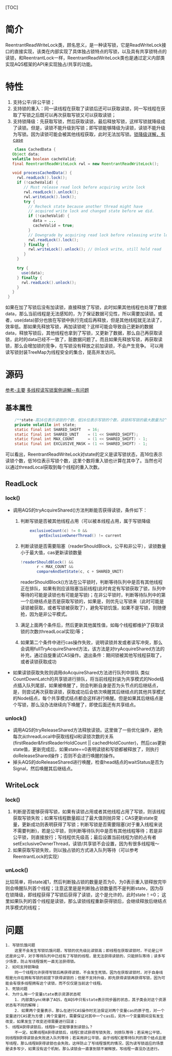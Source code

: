 [TOC]
# 简介
ReentrantReadWriteLock类，顾名思义，是一种读写锁，它是ReadWriteLock接口的直接实现，该类在内部实现了具体独占锁特点的写锁，以及具有共享锁特点的读锁，和ReentrantLock一样，ReentrantReadWriteLock类也是通过定义内部类实现AQS框架的API来实现独占/共享的功能。
# 特性
1. 支持公平/非公平锁；
2. 支持锁的重入：同一读线程在获取了读锁后还可以获取读锁，同一写线程在获取了写锁之后既可以再次获取写锁又可以获取读锁；
3. 支持锁降级：先获取写锁，然后获取读锁，最后释放写锁，这样写锁就降级成了读锁。但是，读锁不能升级到写锁；即写锁能够降级为读锁，读锁不能升级为写锁。因为读锁可能会被其他线程获取，此时无法加写锁。[锁降级详解，有case](https://www.jianshu.com/p/0f4a1995f57d)

```java
    class CachedData {
   Object data;
   volatile boolean cacheValid;
   final ReentrantReadWriteLock rwl = new ReentrantReadWriteLock();

   void processCachedData() {
     rwl.readLock().lock();
     if (!cacheValid) {
        // Must release read lock before acquiring write lock
        rwl.readLock().unlock();
        rwl.writeLock().lock();
        try {
          // Recheck state because another thread might have
          // acquired write lock and changed state before we did.
          if (!cacheValid) {
            data = ...
            cacheValid = true;
          }
          // Downgrade by acquiring read lock before releasing write lock
          rwl.readLock().lock();
        } finally {
          rwl.writeLock().unlock(); // Unlock write, still hold read
        }
     }

     try {
       use(data);
     } finally {
       rwl.readLock().unlock();
     }
   }
 }
```
如果在加了写锁后没有加读锁，直接释放了写锁，此时如果其他线程也处理了数据data，那么当前线程是无法感知的，为了保证数据可见性，所以需要加读锁。或者，use(data)部分也放在写锁中执行完成后再释放，但是其他线程就无法读了，效率低。那如果先释放写锁，再加读锁呢？这样可能会导致自己更新的数据data，释放写锁后，其他线程也拿到了写锁，又更新了数据，那么自己再获取读锁，此时的data已经不一致了，脏数据问题了。而且如果先释放写锁，再获取读锁，那么会增加锁的竞争，在写锁没有释放之前加读锁，不会产生竞争。
可以用读写锁封装TreeMap为线程安全的集合，提高并发访问。

# 源码
[参考-主要](https://juejin.im/post/5b7d659c6fb9a019fc76dfba)
[多线程读写锁案例讲解--有问题](https://segmentfault.com/a/1190000015807600)
## 基本属性
```java
    /**state-高16位表示读锁的个数，低16位表示写锁的个数，读锁和写锁的最大数量为2^16-1*/
    private volatile int state;
    static final int SHARED_SHIFT   = 16;
    static final int SHARED_UNIT    = (1 << SHARED_SHIFT);
    static final int MAX_COUNT      = (1 << SHARED_SHIFT) - 1;
    static final int EXCLUSIVE_MASK = (1 << SHARED_SHIFT) - 1;
```
可以看出，ReentrantReadWriteLock对state的定义是读写锁状态，高16位表示读锁个数，低16位表示写锁个数，这里个数将重入锁也计算在其中了。当然也可以通过threadLocal获取到每个线程的重入次数。

## ReadLock
### lock()
* 调用AQS的tryAcquireShared()方法判断能否获得读锁，条件如下：
    1. 判断写锁是否被其他线程占用（可以被本线程占用，属于写锁降级

        ```java
            exclusiveCount(c) != 0 &&
                getExclusiveOwnerThread() != current
        ```
    2. 判断读锁是否需要阻塞（readerShouldBlock，公平和非公平），读锁数量小于最大值，cas更新读锁数量
         ```java
        !readerShouldBlock() &&
                r < MAX_COUNT &&
                compareAndSetState(c, c + SHARED_UNIT)
         ```
         readerShouldBlock()方法在公平锁时，判断等待队列中是否有其他线程正在排队，如果有则应该阻塞当前线程(此时肯定有写锁获取了锁，队列中等待的可能是读锁也有可能是写锁)；在非公平锁时，判断等待队列中的第一个后继结点是否是获取写锁的，如果是，则优先让写锁来（此时可能是读锁被获取，或者写锁被获取了），避免写锁饥饿，如果不是写锁，则随便抢，因为是非公平模式。
    3. 满足上面两个条件后，然后更新其他属性值，如每个线程都维护了获取读锁的次数(threadLocal实现)等；
    4. 如果第二个条件中进行cas操作失败，说明读锁并发或者读写冲突，那么会调用fullTryAcquireShared方法，该方法是对tryAcquireShared方法的补充，通过自旋重试CAS操作。退出条件：期间锁被其他写线程获取了，或者读锁获取成功
* 如果读锁获取失败则调用doAcquireShared方法进行队列中排队
类似CountDownLatch的共享锁进行排队，将当前线程封装为共享模式的Node结点插入队列尾部，如果被唤醒了，则会判断自身是否为头节点的后继结点，是，则尝试再次获取读锁，获取成功后会依次唤醒其后继结点的其他共享模式的Node结点，每个共享模式结点都会这样进行唤醒。但是如果其后继结点是个写锁，那么没办法继续向下唤醒了，即使后面还有共享结点。

### unlock()
* 调用AQS的tryReleaseShared方法释放读锁。这里做了一些优化操作，避免每次从threadLocal中获取线程id和读锁次数的关系(firstReader&firstReaderHoldCount || cachedHoldCounter)，然后cas更新state值，更新完成后，如果state==0表明读锁和写锁都被释放了，则执行doReleaseShared操作；否则不会进行唤醒的操作。
* 掉头AQS的doReleaseShared进行唤醒，检查head结点的waitStatus是否为Signal，然后唤醒其后继结点。

## WriteLock
### lock()
1. 判断是否能够获得写锁，如果有读锁占用或者其他线程占用了写锁，则该线程获取写锁失败；如果写线程数量超过了最大值则抛异常；CAS更新state变量，更新成功则表明获得了写锁；判断写锁是否需要阻塞(对于重入线程来说不需要判断)，若是公平锁，则判断等待队列中是否有其他线程等待；若是非公平锁，则直接放行；写线程优先级高；最后设置当前线程为锁的占有者setExclusiveOwnerThread，读锁/共享锁不会设置，因为有很多线程哦～
2. 如果获取写锁失败，则以独占锁的方式进入队列等待（可以参考ReentrantLock的实现）

### unLock()
比较简单，将state减1，然后判断独占锁的数量是否为0，为0表示重入锁释放完毕则会唤醒队列首个线程；注意这里是是判断独占锁数量而不是判断state，因为存在锁降级，即线程获得了写锁后获得了读锁，这个是允许的，此时state！=0；
这里如果队列的首个线程是读锁，那么读锁线程重新获得锁后，会继续释放后继结点共享模式的线程；

# 问题
    1. 写锁饥饿问题
        这里不会发生写锁饥饿问题，写锁的优先级比读锁高；即线程在获取读锁时，不论是公平还是非公平，对于等待队列中已经有了写锁的线程，是无法获得读锁的，只能排队等待；读多写少场景，防止写线程饿死一直无法获得锁。
    2. 如何支持锁降级
        同一个线程允许获得写锁后再获得读锁，不会发生死锁。因为在获取读锁时，对于自身线程是允许在拥有写锁的前提下获得读锁的；但是不支持升级，即先获得读锁再获得写锁，因为可能会有很多线程拥有这个读锁，而不仅仅是当前这个线程。
    3. 死锁问题
    4. 为什么用一个变量state表示资源状态呢
        1. 内部类Sync继承了AQS，在AQS中只有state表示同步器的状态，其子类会对这个资源状态有不同的解释；
        2. 如果两个变量表示，那么在进行CAS操作时无法保证对两个变量cas的原子性，对一个变量进行CAS更为方便；两个变量时，需要保证对其中一个cas后，另外一个变量期间没有发生改变，如果发生了改变还得需要进行回滚；
    5. 线程A获得读锁后，线程B一定能够拿到读锁么？
        不一定。如果线程A获得读锁后，线程C尝试获得写锁失败，则排队等待；若采用公平锁，则线程B获得读锁会失败进入队列等待；若采用非公平锁，由于线程C是等待队列的首个结点且是写线程，那么线程B获得读锁也会失败。这样防止了写线程饿死的情况，因为读写锁适应的场景是读多写少，如果没有这个机制，那么读锁会一直拿到锁不被释放，写线程一直没办法进行。

